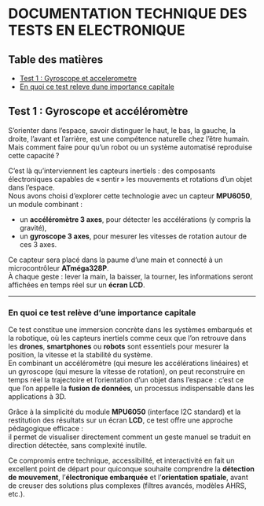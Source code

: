 # DOCUMENTATION TECHNIQUE DES TESTS EN ELECTRONIQUE

## Table des matières

- [Test 1 : Gyroscope et accelerometre](#test-1--gyroscope-et-accelerometre)
- [En quoi ce test releve dune importance capitale](#en-quoi-ce-test-releve-dune-importance-capitale)


## Test 1 : Gyroscope et accéléromètre

S’orienter dans l’espace, savoir distinguer le haut, le bas, la gauche, la droite, l’avant et l’arrière, est une compétence naturelle chez l’être humain.  
Mais comment faire pour qu’un robot ou un système automatisé reproduise cette capacité ?

C’est là qu’interviennent les capteurs inertiels : des composants électroniques capables de « sentir » les mouvements et rotations d’un objet dans l’espace.  
Nous avons choisi d’explorer cette technologie avec un capteur **MPU6050**, un module combinant :

- un **accéléromètre 3 axes**, pour détecter les accélérations (y compris la gravité),
- un **gyroscope 3 axes**, pour mesurer les vitesses de rotation autour de ces 3 axes.

Ce capteur sera placé dans la paume d’une main et connecté à un microcontrôleur **ATméga328P**.  
À chaque geste : lever la main, la baisser, la tourner, les informations seront affichées en temps réel sur un **écran LCD**.

---

### En quoi ce test relève d’une importance capitale

Ce test constitue une immersion concrète dans les systèmes embarqués et la robotique, où les capteurs inertiels comme ceux que l’on retrouve dans les **drones**, **smartphones** ou **robots** sont essentiels pour mesurer la position, la vitesse et la stabilité du système.  
En combinant un accéléromètre (qui mesure les accélérations linéaires) et un gyroscope (qui mesure la vitesse de rotation), on peut reconstruire en temps réel la trajectoire et l’orientation d’un objet dans l’espace : c’est ce que l’on appelle la **fusion de données**, un processus indispensable dans les applications à 3D.

Grâce à la simplicité du module **MPU6050** (interface I2C standard) et la restitution des résultats sur un écran **LCD**, ce test offre une approche pédagogique efficace :  
il permet de visualiser directement comment un geste manuel se traduit en direction détectée, sans complexité inutile.

Ce compromis entre technique, accessibilité, et interactivité en fait un excellent point de départ pour quiconque souhaite comprendre la **détection de mouvement**, l’**électronique embarquée** et l’**orientation spatiale**, avant de creuser des solutions plus complexes (filtres avancés, modèles AHRS, etc.).

